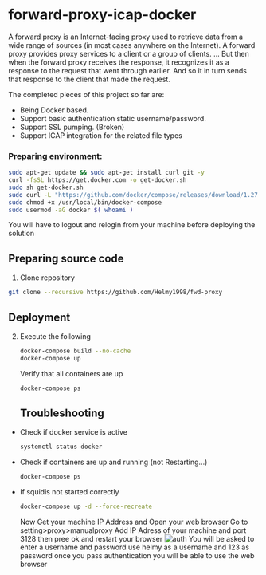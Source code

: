 # forward-proxy-icap-docker 

A forward proxy is an Internet-facing proxy used to retrieve data from a wide range of sources (in most cases anywhere on the Internet).
A forward proxy provides proxy services to a client or a group of clients. ... But then when the forward proxy receives the response, it recognizes it as a response to the request that went through earlier. And so it in turn sends that response to the client that made the request.

 The completed pieces of this project so far are:
- Being Docker based.
- Support basic authentication static username/password.
- Support SSL pumping. (Broken)
- Support ICAP integration for the related file types





### Preparing environment:

```bash
sudo apt-get update && sudo apt-get install curl git -y
curl -fsSL https://get.docker.com -o get-docker.sh
sudo sh get-docker.sh
sudo curl -L "https://github.com/docker/compose/releases/download/1.27.0/docker-compose-$(uname -s)-$(uname -m)" -o /usr/local/bin/docker-compose
sudo chmod +x /usr/local/bin/docker-compose
sudo usermod -aG docker $( whoami )
```

You will have to logout and relogin from your machine before deploying the solution

## Preparing source code

1. Clone repository

```bash
git clone --recursive https://github.com/Helmy1998/fwd-proxy

   ```
## Deployment

2. Execute the following
   
   ```bash
   docker-compose build --no-cache
   docker-compose up
   ```
   Verify that all containers are up
   
   ```bash
   docker-compose ps
   ```
   
   ## Troubleshooting

- Check if docker service is active
  
  ```bash
  systemctl status docker
  ```

- Check if containers are up and running (not Restarting...)
  
  ```bash
  docker-compose ps
  ```

- If squidis not started correctly
  ```bash
  docker-compose up -d --force-recreate
  ```
  Now Get your machine IP Address and Open your web browser
  Go to setting>proxy>manualproxy
  Add IP Adress of your machine and port 3128 then pree ok and restart your browser
  ![auth](https://user-images.githubusercontent.com/75560486/108697290-57057e80-750b-11eb-8d68-ad7756c685b5.PNG)
  You will be asked to enter a username and password use helmy as a username and 123 as password once you pass authentication you will be able to use the web browser

